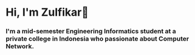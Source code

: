 # Hi, I'm Zulfikar👋


<h3> I'm a mid-semester Engineering Informatics student at a private college in Indonesia  who passionate about Computer Network. </h3>
